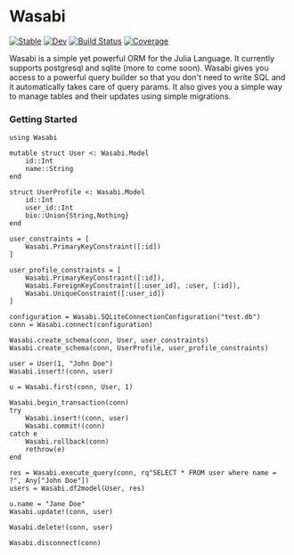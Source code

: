 # Wasabi

[![Stable](https://img.shields.io/badge/docs-stable-blue.svg)](https://iskyd.github.io/Wasabi.jl/stable/)
[![Dev](https://img.shields.io/badge/docs-dev-blue.svg)](https://iskyd.github.io/Wasabi.jl/dev/)
[![Build Status](https://github.com/iskyd/Wasabi.jl/actions/workflows/CI.yml/badge.svg?branch=main)](https://github.com/iskyd/Wasabi.jl/actions/workflows/CI.yml?query=branch%3Amain)
[![Coverage](https://codecov.io/gh/iskyd/Wasabi.jl/branch/main/graph/badge.svg)](https://codecov.io/gh/iskyd/Wasabi.jl)


Wasabi is a simple yet powerful ORM for the Julia Language. It currently supports postgresql and sqlite (more to come soon). Wasabi gives you access to a powerful query builder so that you don't need to write SQL and it automatically takes care of query params. It also gives you a simple way to manage tables and their updates using simple migrations.

### Getting Started

```
using Wasabi

mutable struct User <: Wasabi.Model
    id::Int
    name::String
end

struct UserProfile <: Wasabi.Model
    id::Int
    user_id::Int
    bio::Union{String,Nothing}
end

user_constraints = [
    Wasabi.PrimaryKeyConstraint([:id])
]

user_profile_constraints = [
    Wasabi.PrimaryKeyConstraint([:id]),
    Wasabi.ForeignKeyConstraint([:user_id], :user, [:id]),
    Wasabi.UniqueConstraint([:user_id])
]

configuration = Wasabi.SQLiteConnectionConfiguration("test.db")
conn = Wasabi.connect(configuration)

Wasabi.create_schema(conn, User, user_constraints)
Wasabi.create_schema(conn, UserProfile, user_profile_constraints)

user = User(1, "John Doe")
Wasabi.insert!(conn, user)

u = Wasabi.first(conn, User, 1)

Wasabi.begin_transaction(conn)
try
    Wasabi.insert!(conn, user)
    Wasabi.commit!(conn)
catch e
    Wasabi.rollback(conn)
    rethrow(e)
end

res = Wasabi.execute_query(conn, rq"SELECT * FROM user where name = ?", Any["John Doe"])
users = Wasabi.df2model(User, res)

u.name = "Jane Doe"
Wasabi.update!(conn, user)

Wasabi.delete!(conn, user)

Wasabi.disconnect(conn)
```